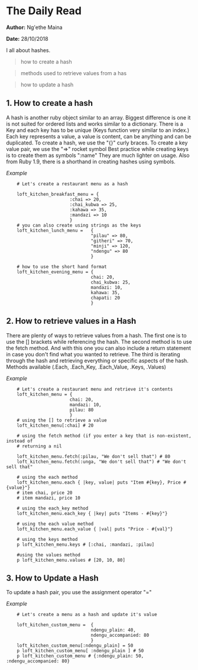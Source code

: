 # The Daily Read

**Author:** Ng'ethe Maina

**Date:** 28/10/2018


I all about hashes.
> how to create a hash

> methods used to retrieve values from a has

> how to update a hash



## 1. How to create a hash
A hash is another ruby object similar to an array. Biggest difference is one it
is not suited for ordered lists and works similar to a dictionary. There is a
Key and each key has to be unique (Keys function very similar to an index.)
Each key represents a value, a value is content, can be anything and can be duplicated.
To create a hash, we use the "{}" curly braces.
To create a key value pair, we use the "=>" rocket symbol
Best practice while creating keys is to create them as symbols ":name"
They are much lighter on usage.
Also from Ruby 1.9, there is a shorthand in creating hashes using symbols.



*Example*
```
    # Let's create a restaurant menu as a hash

    loft_kitchen_breakfast_menu = {
                        :chai => 20,
                        :chai_kubwa => 25,
                        :kahawa => 35,
                        :mandazi => 10
                        }
    # you can also create using strings as the keys
    loft_kitchen_lunch_menu =   {
                                "pilau" => 80,
                                "githeri" => 70,
                                "minji" => 120,
                                "ndengu" => 80
                                }

    # how to use the short hand format
    loft_kitchen_evening_menu = {
                                chai: 20,
                                chai_kubwa: 25,
                                mandazi: 10,
                                kahawa: 35,
                                chapati: 20
                                }

```

## 2. How to retrieve values in a Hash
There are plenty of ways to retrieve values from a hash.
The first one is to use the [] brackets while referencing the hash.
The second method is to use the fetch method. And with this one you can also include a return statement in case you don't find what you wanted to retrieve.
The third is iterating through the hash and retrieving everything or specific aspects of the hash. Methods available (.Each, .Each_Key, .Each_Value, .Keys, .Values)


*Example*
```
    # Let's create a restaurant menu and retrieve it's contents
    loft_kitchen_menu = {
                        chai: 20,
                        mandazi: 10,
                        pilau: 80
                        }
    # using the [] to retrieve a value
    loft_kitchen_menu[:chai] # 20

    # using the fetch method (if you enter a key that is non-existent, instead of
    # returning a nil

    loft_kitchen_menu.fetch(:pilau, "We don't sell that") # 80
    loft_kitchen_menu.fetch(:unga, "We don't sell that") # "We don't sell that"

    # using the each method
    loft_kitchen_menu.each { |key, value| puts "Item #{key}, Price #{value}"}
    # item chai, price 20
    # item mandazi, price 10

    # using the each_key method
    loft_kitchen_menu.each_key { |key| puts "Items - #{key}"}

    # using the each value method
    loft_kitchen_menu.each_value { |val| puts "Price - #{val}"}

    # using the keys method
    p loft_kitchen_menu.keys # [:chai, :mandazi, :pilau]

    #using the values method
    p loft_kitchen_menu.values # [20, 10, 80]

```

## 3. How to Update a Hash
To update a hash pair, you use the assignment operator "="



*Example*
```
    # Let's create a menu as a hash and update it's value

    loft_kitchen_custom_menu =  {
                                ndengu_plain: 40,
                                ndengu_accompanied: 80
                                }
    loft_kitchen_custom_menu[:ndengu_plain] = 50
    p loft_kitchen_custom_menu[ :ndengu_plain ] # 50
    p loft_kitchen_custom_menu # {:ndengu_plain: 50, :ndengu_accompanied: 80}

```
